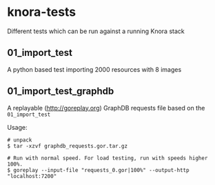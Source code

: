 # knora-tests
Different tests which can be run against a running Knora stack

## 01_import_test

A python based test importing 2000 resources with 8 images

## 01_import_test_graphdb

A replayable (http://goreplay.org) GraphDB requests file based on the `01_import_test`

Usage:

```
# unpack
$ tar -xzvf graphdb_requests.gor.tar.gz

# Run with normal speed. For load testing, run with speeds higher 100%.
$ goreplay --input-file "requests_0.gor|100%" --output-http "localhost:7200"
```


